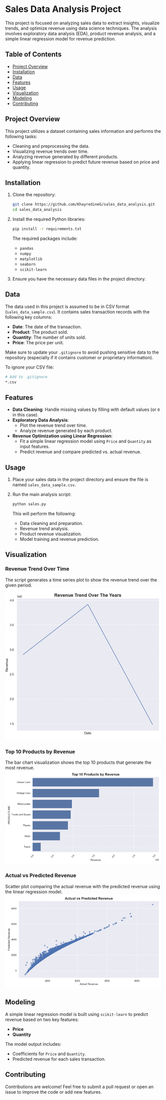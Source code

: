 
# Sales Data Analysis Project

This project is focused on analyzing sales data to extract insights, visualize trends, and optimize revenue using data science techniques. The analysis involves exploratory data analysis (EDA), product revenue analysis, and a simple linear regression model for revenue prediction.

## Table of Contents
- [Project Overview](#project-overview)
- [Installation](#installation)
- [Data](#data)
- [Features](#features)
- [Usage](#usage)
- [Visualization](#visualization)
- [Modeling](#modeling)
- [Contributing](#contributing)

## Project Overview
This project utilizes a dataset containing sales information and performs the following tasks:
- Cleaning and preprocessing the data.
- Visualizing revenue trends over time.
- Analyzing revenue generated by different products.
- Applying linear regression to predict future revenue based on price and quantity.

## Installation

1. Clone the repository:
   ```bash
   git clone https://github.com/KhayredineG/sales_data_analysis.git
   cd sales_data_analysis
   ```

2. Install the required Python libraries:
   ```bash
   pip install -r requirements.txt
   ```

   The required packages include:
   - `pandas`
   - `numpy`
   - `matplotlib`
   - `seaborn`
   - `scikit-learn`

3. Ensure you have the necessary data files in the project directory.

## Data

The data used in this project is assumed to be in CSV format (`sales_data_sample.csv`). It contains sales transaction records with the following key columns:
- **Date**: The date of the transaction.
- **Product**: The product sold.
- **Quantity**: The number of units sold.
- **Price**: The price per unit.

Make sure to update your `.gitignore` to avoid pushing sensitive data to the repository (especially if it contains customer or proprietary information). 

To ignore your CSV file:
```bash
# Add to .gitignore
*.csv
```

## Features

- **Data Cleaning**: Handle missing values by filling with default values (or `0` in this case).
- **Exploratory Data Analysis**: 
   - Plot the revenue trend over time.
   - Analyze revenue generated by each product.
- **Revenue Optimization using Linear Regression**: 
   - Fit a simple linear regression model using `Price` and `Quantity` as input features.
   - Predict revenue and compare predicted vs. actual revenue.

## Usage

1. Place your sales data in the project directory and ensure the file is named `sales_data_sample.csv`.
   
2. Run the main analysis script:
   ```bash
   python sales.py
   ```

   This will perform the following:
   - Data cleaning and preparation.
   - Revenue trend analysis.
   - Product revenue visualization.
   - Model training and revenue prediction.

## Visualization

### Revenue Trend Over Time
The script generates a time series plot to show the revenue trend over the given period.
![Revenue Trend Plot](./images/revenue_trend.png)

### Top 10 Products by Revenue
The bar chart visualization shows the top 10 products that generate the most revenue.
![Top 10 Products Plot](./images/top10.png)

### Actual vs Predicted Revenue
Scatter plot comparing the actual revenue with the predicted revenue using the linear regression model.
![Actual vs Predicted Plot](./images/AvP.png)

## Modeling

A simple linear regression model is built using `scikit-learn` to predict revenue based on two key features:
- **Price**
- **Quantity**

The model output includes:
- Coefficients for `Price` and `Quantity`.
- Predicted revenue for each sales transaction.

## Contributing

Contributions are welcome! Feel free to submit a pull request or open an issue to improve the code or add new features.
